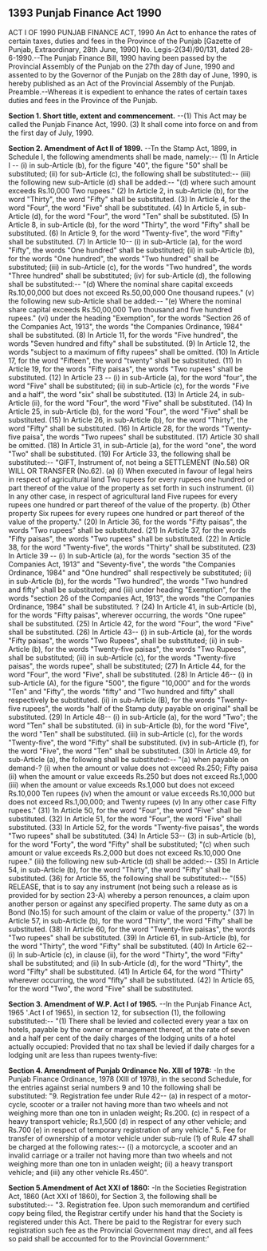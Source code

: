 ## 1393 Punjab Finance Act 1990
 
ACT I OF 1990
PUNJAB FINANCE ACT, 1990
An Act to enhance the rates of certain taxes, duties and fees in the Province of the Punjab
[Gazette of Punjab, Extraordinary, 28th June, 1990]
No. Legis-2(34)/90/131, dated 28-6-1990.--The Punjab Finance Bill, 1990 having been passed by the Provincial Assembly of the Punjab on the 27th day of June, 1990 and assented to by the Governor of the Punjab on the 28th day of June, 1990, is hereby published as an Act of the Provincial Assembly of the Punjab.
Preamble.--Whereas it is expedient to enhance the rates of certain taxes duties and fees in the Province of the Punjab.


**Section 1. Short title, extent and commencement.**
--(1) This Act may be called the Punjab Finance Act, 1990.
   (3) It shall come into force on and from the first day of July, 1990.

 
**Section 2. Amendment of Act II of 1899.**
--Tn the Stamp Act, 1899, in Schedule I, the following amendments shall be made, namely:--
   (1) In Article I --
   (i) in sub-Article (b), for the figure "40", the figure "50" shall be substituted;
   (ii) for sub-Article (c), the following shall be substituted:--
   (iii) the following new sub-Article (d) shall be added:--
   "(d) where such amount exceeds Rs.10,000
   Two rupees."
   (2) In Article 2, in sub-Article (b), for the word "Thirty", the word "Fifty" shall be substituted.
   (3) In Article 4, for the word "Four", the word "Five" shall be substituted.
   (4) In Article 5, in sub-Article (d), for the word "Four", the word "Ten" shall be substituted.
   (5) In Article 8, in sub-Article (b), for the word "Thirty", the word "Fifty" shall be substituted.
   (6) In Article 9, for the word "Twenty-five", the word "Fifty" shall be substituted.
   (7) In Article 10--
   (i) in sub-Article (a), for the word "Fifty", the words "One hundred" shall be substituted;
   (ii) in sub-Article (b), for the words "One hundred", the words "Two hundred" shall be substituted;
   (iii) in sub-Article (c), for the words "Two hundred", the words "Three hundred" shall be substituted;
   (iv) for sub-Article (d), the following shall be substituted:--
   "(d) Where the nominal share capital exceeds Rs.10,00,000 but does not exceed Rs.50,00,000
   One thousand rupees."
   (v) the following new sub-Article shall be added:--
   "(e) Where the nominal share capital exceeds Rs.50,00,000
   Two thousand and five hundred rupees."
   (vi) under the heading "Exemption", for the words "Section 26 of the Companies Act, 1913", the words "the Companies Ordinance, 1984" shall be substituted.
   (8) In Article 11, for the words "Five hundred", the words "Seven hundred and fifty" shall be substituted.
   (9) In Article 12, the words "subject to a maximum of fifty rupees" shall be omitted.
   (10) In Article 17, for the word "Fifteen", the word "twenty" shall be substituted.
   (11) In Article 19, for the words "Fifty paisas", the words "Two rupees" shall be substituted.
   (12) In Article 23 --
   (i) in sub-Article (a), for the word "four", the word "Five" shall be substituted;
   (ii) in sub-Article (c), for the words "Five and a half", the word "six" shall be substituted.
   (13) In Article 24, in sub-Article (ii), for the word "Four", the word "Five" shall be substituted.
   (14) In Article 25, in sub-Article (b), for the word "Four", the word "Five" shall be substituted.
   (15) In Article 26, in sub-Article (b), for the word "Thirty", the word "Fifty" shall be substituted.
   (16) In Article 28, for the words "Twenty-five paisa", the words "Two rupees" shall be substituted.
   (17) Article 30 shall be omitted.
   (18) In Article 31, in sub-Article (a), for the word "one", the word "Two" shall be substituted.
   (19) For Article 33, the following shall be substituted:--
   "GIFT, Instrument of, not being a SETTLEMENT (No.58) OR WILL OR TRANSFER (No.62).
   (a) (i) When executed in favour of legal heirs in respect of agricultural land
   Two rupees for every rupees one hundred or part thereof of the value of the property as set forth in such instrument.
   (ii) In any other case, in respect of agricultural land
   Five rupees for every rupees one hundred or part thereof of the value of the property.
   (b) Other property
   Six rupees for every rupees one hundred or part thereof of the value of the property."
   (20) In Article 36, for the words "Fifty paisas", the words "Two rupees" shall be substituted.
   (21) In Article 37, for the words "Fifty paisas", the words "Two rupees" shall be substituted.
   (22) In Article 38, for the word "Twenty-five", the words "Thirty" shall be substituted.
   (23) In Article 39 --
   (i) In sub-Article (a), for the words "section 35 of the Companies Act, 1913" and "Seventy-five", the words "the Companies Ordinance, 1984" and "One hundred" shall respectively be substituted;
   (ii) in sub-Article (b), for the words "Two hundred", the words "Two hundred and fifty" shall be substituted; and
   (iii) under heading "Exemption", for the words "section 26 of the Companies Act, 1913", the words "the Companies Ordinance, 1984" shall be substituted. ?
   (24) In Article 41, in sub-Article (b), for the words "Fifty paisas", wherever occurring, the words "One rupee" shall be substituted.
   (25) In Article 42, for the word "Four", the word "Five" shall be substituted.
   (26) In Article 43--
   (i) in sub-Article (a), for the words "Fifty paisas", the words "Two Rupees", shall be substituted;
   (ii) in sub-Article (b), for the words "Twenty-five paisas", the words "Two Rupees", shall be substituted;
   (iii) in sub-Article (c), for the words "Twenty-five paisas", the words rupee", shall be substituted;
   (27) In Article 44, for the word "Four", the word "Five", shall be substituted.
   (28) In Article 46--
   (i) in sub-Article (A), for the figure "500", the figure "10,000" and for the words "Ten" and "Fifty", the words "fifty" and "Two hundred and fifty" shall respectively be substituted.
   (ii) in sub-Article (B), for the words "Twenty-five rupees", the words "half of the Stamp duty payable on original" shall be substituted.
   (29) In Article 48--
   (i) in sub-Article (a), for the word "Two"; the word "Ten" shall be substituted.
   (ii) in sub-Article (b), for the word "Five", the word "Ten" shall be substituted.
   (iii) in sub-Article (c), for the words "Twenty-five", the word "Fifty" shall be substituted.
   (iv) in sub-Article (f), for the word "Five", the word "Ten" shall be substituted.
   (30) In Article 49, for sub-Article (a), the following shall be substituted:--
   "(a) when payable on demand-?
   (i) when the amount or value does not exceed Rs.250;
   Fifty paisa
   (ii) when the amount or value exceeds Rs.250 but does not exceed Rs.1,000
   (iii) when the amount or value exceeds Rs.1,000 but does not exceed Rs.10,000
   Ten rupees
   (iv) when the amount or value exceeds Rs.10,000 but does not exceed Rs.1,00,000; and
   Twenty rupees
   (v) In any other case
   Fifty rupees."
   (31) 1n Article 50, for the word "Four", the word "Five" shall be substituted.
   (32) In Article 51, for the word "Four", the word "Five" shall substituted.
   (33) In Article 52, for the words "Twenty-five paisas", the words "Two rupees" shall be substituted.
   (34) In Article 53--
   (3) in sub-Article (b), for the word "Forty", the word "Fifty" shall be substituted;
   "(c) when such amount or value exceeds Rs.2,000 but does not exceed Rs.10,000
   One rupee."
   (iii) the following new sub-Article (d) shall be added:--
   (35) In Article 54, in sub-Article (b), for the word "Thirty", the word "Fifty" shall be substituted.
   (36) for Article 55, the following shall be substituted:--
   "(55) RELEASE, that is to say any instrument (not being such a release as is provided for by section 23-A) whereby a person renounces, a claim upon another person or against any specified property.
   The same duty as on a Bond (No.15) for such amount of the claim or value of the property."
   (37) In Article 57, in sub-Article (b), for the word "Thirty", the word "Fifty" shall be substituted.
   (38) In Article 60, for the word "Twenty-five paisas", the words "Two rupees" shall be substituted.
   (39) In Article 61, in sub-Article (b), for the word "Thirty", the word "Fifty" shall be substituted.
   (40) In Article 62--
   (i) In sub-Article (c), in clause (ii), for the word "Thirty", the word "Fifty" shall be substituted; and
   (ii) In sub-Article (d), for the word "Thirty", the word "Fifty" shall be substituted.
   (41) In Article 64, for the word "Thirty" wherever occurring, the word "fifty" shall be substituted.
   (42) In Article 65, for the word "Two", the word "Five" shall be substituted.

 
**Section 3. Amendment of W.P. Act I of 1965.**
--In the Punjab Finance Act, 1965 '.Act I of 1965), in section 12, for subsection (1), the following substituted:--
   "(1) There shall be levied and collected every year a tax on hotels, payable by the owner or management thereof, at the rate of seven and a half per cent of the daily charges of the lodging units of a hotel actually occupied:
   Provided that no tax shall be levied if daily charges for a lodging unit are less than rupees twenty-five:

 
**Section 4. Amendment of Punjab Ordinance No. XIII of 1978:**
 -In the Punjab Finance Ordinance, 1978 (XIII of 1978), in the second Schedule, for the entries against serial numbers 9 and 10 the following shall be substituted:
   "9. Registration fee under Rule 42--
   (a) in respect of a motor-cycle, scooter or a trailer not having more than two wheels and not weighing more than one ton in unladen weight;
   Rs.200.
   (c) in respect of a heavy transport vehicle;
   Rs.1,500
   (d) in respect of any other vehicle; and
   Rs.700
   (e) in respect of temporary registration of any vehicle."
5. Fee for transfer of ownership of a motor vehicle under sub-rule (1) of Rule 47 shall be charged at the following rates:--
   (i) a motorcycle, a scooter and an invalid carriage or a trailer not having more than two wheels and not weighing more than one ton in unladen weight;
   (ii) a heavy transport vehicle; and
   (iii) any other vehicle
   Rs.450".

 
**Section 5.Amendment of Act XXI of 1860:**
 -In the Societies Registration Act, 1860 (Act XXI of 1860), for Section 3, the following shall be substituted:--
"3. Registration fee.
Upon such memorandum and certified copy being filed, the Registrar certify under his hand that the Society is registered under this Act. There be paid to the Registrar for every such registration such fee as the Provincial Government may direct, and all fees so paid shall be accounted for to the Provincial Government:'

